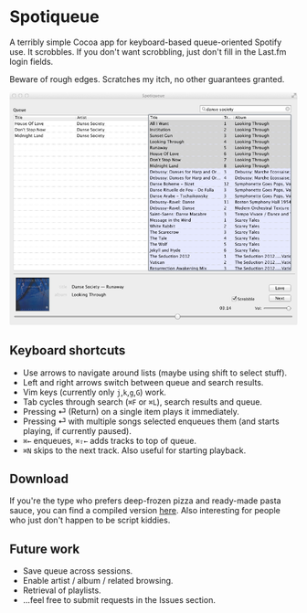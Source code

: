 Spotiqueue
==========

A terribly simple Cocoa app for keyboard-based queue-oriented Spotify use. It scrobbles. If you don't want scrobbling, just don't fill in the Last.fm login fields.

Beware of rough edges. Scratches my itch, no other guarantees granted.

![An obligatory screenshot. Should give an idea of what the point of the app is.](img/screenshot1.png)

Keyboard shortcuts
------------------

* Use arrows to navigate around lists (maybe using shift to select stuff).
* Left and right arrows switch between queue and search results.
* Vim keys (currently only `j`,`k`,`g`,`G`) work.
* Tab cycles through search (`⌘F` or `⌘L`), search results and queue.
* Pressing ⏎ (Return) on a single item plays it immediately.
* Pressing ⏎ with multiple songs selected enqueues them (and starts playing, if currently paused).
* `⌘←` enqueues, `⌘⇧←` adds tracks to top of queue.
* `⌘N` skips to the next track. Also useful for starting playback.

Download
--------

If you're the type who prefers deep-frozen pizza and ready-made pasta sauce, you can find a compiled version [here](http://www.denknerd.org/files/Spotiqueue.app.zip). Also interesting for people who just don't happen to be script kiddies.

Future work
-----------

* Save queue across sessions.
* Enable artist / album / related browsing.
* Retrieval of playlists.
* ...feel free to submit requests in the Issues section.
